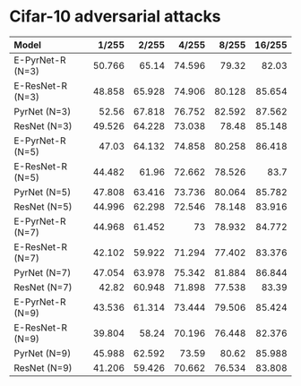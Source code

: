 
Cifar-10 adversarial attacks
============================


| Model            |   1/255 |   2/255 |   4/255 |   8/255 |   16/255 |
|:-----------------|--------:|--------:|--------:|--------:|---------:|
| E-PyrNet-R (N=3) |  50.766 |  65.14  |  74.596 |  79.32  |   82.03  |
| E-ResNet-R (N=3) |  48.858 |  65.928 |  74.906 |  80.128 |   85.654 |
| PyrNet (N=3)     |  52.56  |  67.818 |  76.752 |  82.592 |   87.562 |
| ResNet (N=3)     |  49.526 |  64.228 |  73.038 |  78.48  |   85.148 |
| E-PyrNet-R (N=5) |  47.03  |  64.132 |  74.858 |  80.258 |   86.418 |
| E-ResNet-R (N=5) |  44.482 |  61.96  |  72.662 |  78.526 |   83.7   |
| PyrNet (N=5)     |  47.808 |  63.416 |  73.736 |  80.064 |   85.782 |
| ResNet (N=5)     |  44.996 |  62.298 |  72.546 |  78.148 |   83.916 |
| E-PyrNet-R (N=7) |  44.968 |  61.452 |  73     |  78.932 |   84.772 |
| E-ResNet-R (N=7) |  42.102 |  59.922 |  71.294 |  77.402 |   83.376 |
| PyrNet (N=7)     |  47.054 |  63.978 |  75.342 |  81.884 |   86.844 |
| ResNet (N=7)     |  42.82  |  60.948 |  71.898 |  77.538 |   83.39  |
| E-PyrNet-R (N=9) |  43.536 |  61.314 |  73.444 |  79.506 |   85.424 |
| E-ResNet-R (N=9) |  39.804 |  58.24  |  70.196 |  76.448 |   82.376 |
| PyrNet (N=9)     |  45.988 |  62.592 |  73.59  |  80.62  |   85.988 |
| ResNet (N=9)     |  41.206 |  59.426 |  70.662 |  76.534 |   83.808 |